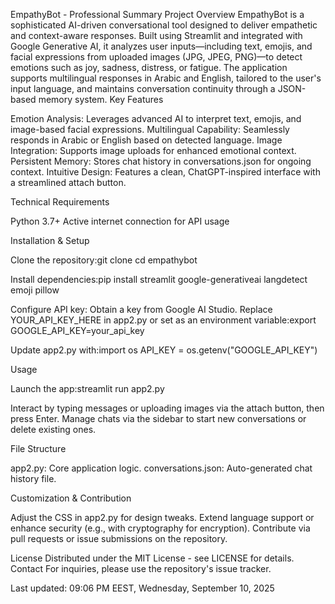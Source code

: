EmpathyBot - Professional Summary
Project Overview
EmpathyBot is a sophisticated AI-driven conversational tool designed to deliver empathetic and context-aware responses. Built using Streamlit and integrated with Google Generative AI, it analyzes user inputs—including text, emojis, and facial expressions from uploaded images (JPG, JPEG, PNG)—to detect emotions such as joy, sadness, distress, or fatigue. The application supports multilingual responses in Arabic and English, tailored to the user's input language, and maintains conversation continuity through a JSON-based memory system.
Key Features

Emotion Analysis: Leverages advanced AI to interpret text, emojis, and image-based facial expressions.
Multilingual Capability: Seamlessly responds in Arabic or English based on detected language.
Image Integration: Supports image uploads for enhanced emotional context.
Persistent Memory: Stores chat history in conversations.json for ongoing context.
Intuitive Design: Features a clean, ChatGPT-inspired interface with a streamlined attach button.

Technical Requirements

Python 3.7+
Active internet connection for API usage

Installation & Setup

Clone the repository:git clone <repository-url>
cd empathybot


Install dependencies:pip install streamlit google-generativeai langdetect emoji pillow


Configure API key:
Obtain a key from Google AI Studio.
Replace YOUR_API_KEY_HERE in app2.py or set as an environment variable:export GOOGLE_API_KEY=your_api_key

Update app2.py with:import os
API_KEY = os.getenv("GOOGLE_API_KEY")





Usage

Launch the app:streamlit run app2.py


Interact by typing messages or uploading images via the attach button, then press Enter.
Manage chats via the sidebar to start new conversations or delete existing ones.

File Structure

app2.py: Core application logic.
conversations.json: Auto-generated chat history file.

Customization & Contribution

Adjust the CSS in app2.py for design tweaks.
Extend language support or enhance security (e.g., with cryptography for encryption).
Contribute via pull requests or issue submissions on the repository.

License
Distributed under the MIT License - see LICENSE for details.
Contact
For inquiries, please use the repository's issue tracker.

Last updated: 09:06 PM EEST, Wednesday, September 10, 2025
